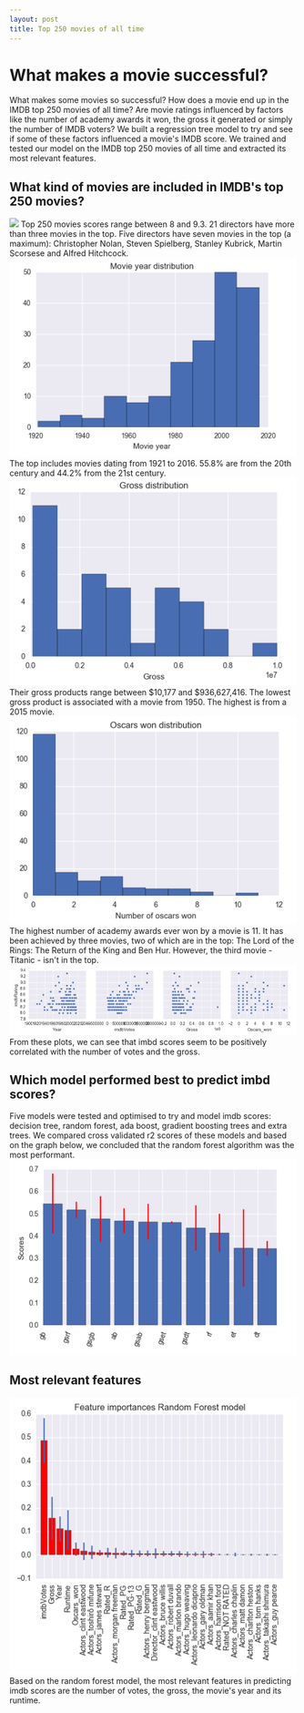 ```yaml
---
layout: post
title: Top 250 movies of all time
---
```


# What makes a movie successful?
What makes some movies so successful? How does a movie end up in the IMDB top 250 movies of all time? Are movie ratings influenced by factors like the number of academy awards it won, the gross it generated or simply the number of IMDB voters?
We built a regression tree model to try and see if some of these factors influenced a movie's IMDB score. We trained and tested our model on the IMDB top 250 movies of all time and extracted its most relevant features.


## What kind of movies are included in IMDB's top 250 movies?

<img src='../images/Top_250_movies/Ratings_distribution.png'>
Top 250 movies scores range between 8 and 9.3.
21 directors have more than three movies in the top. Five directors have seven movies in the top (a maximum): Christopher Nolan, Steven Spielberg, Stanley Kubrick, Martin Scorsese and Alfred Hitchcock.

<img src='../images/Top_250_movies/Year_distribution.png'>
The top includes movies dating from 1921 to 2016.
55.8% are from the 20th century and 44.2% from the 21st century.

<img src='../images/Top_250_movies/Gross_distribution.png'>
Their gross products range between $10,177 and $936,627,416. The lowest gross product is associated with a movie from 1950. The highest is from a 2015 movie.

<img src='../images/Top_250_movies/Oscars_distribution.png'>
The highest number of academy awards ever won by a movie is 11. It has been achieved by three movies, two of which are in the top: The Lord of the Rings: The Return of the King	and Ben Hur. However, the third movie - Titanic - isn't in the top.

<img src='../images/Top_250_movies/Ratings_correlations.png'>
From these plots, we can see that imbd scores seem to be positively correlated with the number of votes and the gross.


## Which model performed best to predict imbd scores?

Five models were tested and optimised to try and model imdb scores: decision tree, random forest, ada boost, gradient boosting trees and extra trees.
We compared cross validated r2 scores of these models and based on the graph below, we concluded that the random forest algorithm was the most performant.
<img src='../images/Top_250_movies/Models_scores.png'>


## Most relevant features

<img src='../images/Top_250_movies/Features_importance.png'>
Based on the random forest model, the most relevant features in predicting imdb scores are the number of votes, the gross, the movie's year and its runtime.
